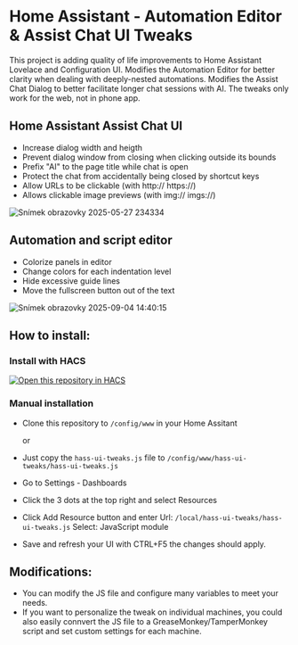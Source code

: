 # Home Assistant - Automation Editor & Assist Chat UI Tweaks
This project is adding quality of life improvements to Home Assistant Lovelace and Configuration UI. Modifies the Automation Editor for better clarity when dealing with deeply-nested automations. Modifies the Assist Chat Dialog to better facilitate longer chat sessions with AI. The tweaks only work for the web, not in phone app.

## Home Assistant Assist Chat UI

- Increase dialog width and heigth
- Prevent dialog window from closing when clicking outside its bounds
- Prefix "AI" to the page title while chat is open
- Protect the chat from accidentally being closed by shortcut keys
- Allow URLs to be clickable (with http:// https://)
- Allows clickable image previews (with img:// imgs://)

![Snímek obrazovky 2025-05-27 234334](https://github.com/user-attachments/assets/8e66ba58-32b5-49c4-b032-a8b8fd7d8ac7)

## Automation and script editor

- Colorize panels in editor
- Change colors for each indentation level
- Hide excessive guide lines
- Move the fullscreen button out of the text

![Snímek obrazovky 2025-09-04 14:40:15](https://github.com/user-attachments/assets/37956466-431c-42df-ab9a-e239653a89b9)


## How to install:

### Install with HACS

[![Open this repository in HACS](https://my.home-assistant.io/badges/hacs_repository.svg)](https://my.home-assistant.io/redirect/hacs_repository/?owner=niker&repository=hass-ui-tweaks&category=plugin)


### Manual installation
- Clone this repository to `/config/www` in your Home Assitant

	or
	
- Just copy the `hass-ui-tweaks.js` file to `/config/www/hass-ui-tweaks/hass-ui-tweaks.js`

- Go to Settings - Dashboards
- Click the 3 dots at the top right and select Resources
- Click Add Resource button and enter
Url: `/local/hass-ui-tweaks/hass-ui-tweaks.js`
Select: JavaScript module
- Save and refresh your UI with CTRL+F5 the changes should apply.

## Modifications:
- You can modify the JS file and configure many variables to meet your needs.
- If you want to personalize the tweak on individual machines, you could also easily connvert the JS file to a GreaseMonkey/TamperMonkey script and set custom settings for each machine.
